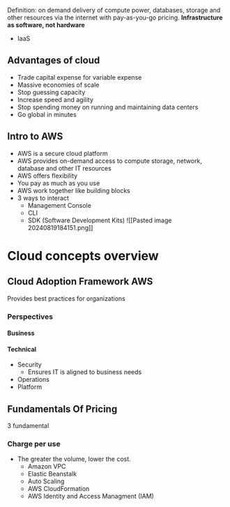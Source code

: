 Definition: on demand delivery of compute power, databases, storage and other resources via the internet with pay-as-you-go pricing. **Infrastructure as software, not hardware**
- IaaS
## Advantages of cloud
- Trade capital expense for variable expense
- Massive economies of scale
- Stop guessing capacity
- Increase speed and agility
- Stop spending money on running and maintaining data centers
- Go global in minutes
## Intro to AWS
- AWS is a secure cloud platform
- AWS provides on-demand access to compute storage, network, database and other IT resources
- AWS offers flexibility
- You pay as much as you use
- AWS work together like building blocks
- 3 ways to interact
	- Management Console
	- CLI
	- SDK (Software Development Kits)
![[Pasted image 20240819184151.png]]

# Cloud concepts overview
## Cloud Adoption Framework AWS
Provides best practices for organizations

### Perspectives
#### Business

#### Technical
- Security
	- Ensures IT is aligned to business needs
- Operations
- Platform

## Fundamentals Of Pricing
3 fundamental

### Charge per use
- The greater the volume, lower the cost.
	- Amazon VPC
	- Elastic Beanstalk
	- Auto Scaling
	- AWS CloudFormation
	- AWS Identity and Access Managment (IAM)